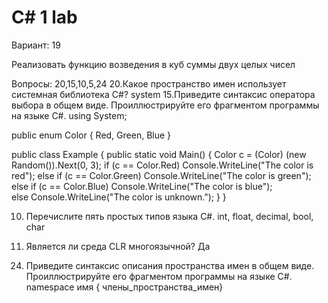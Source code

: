 <h1>C# 1 lab</h1>

 Вариант: 19
 
 Реализовать функцию возведения в куб суммы двух  целых чисел 


Вопросы: 20,15,10,5,24
20.Какое пространство имен использует системная библиотека C#?
system
15.Приведите синтаксис оператора выбора в общем виде. Проиллюстрируйте его фрагментом программы на языке C#. 
using System;

public enum Color { Red, Green, Blue }

public class Example
{
   public static void Main()
   {
      Color c = (Color) (new Random()).Next(0, 3);
      if (c == Color.Red)
         Console.WriteLine("The color is red");
      else if (c == Color.Green)
         Console.WriteLine("The color is green");
      else if (c == Color.Blue)
         Console.WriteLine("The color is blue");   
      else
         Console.WriteLine("The color is unknown.");
   }
}

10) Перечислите пять простых типов языка C#.
int, float, decimal, bool, char

5) Является ли среда CLR многоязычной?
Да
24. Приведите синтаксис описания пространства имен в общем виде. Проиллюстрируйте его фрагментом программы на языке C#. 
namespace имя { члены_пространства_имен}
